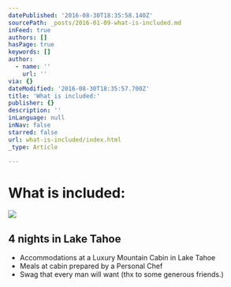 ```yaml
---
datePublished: '2016-08-30T18:35:58.140Z'
sourcePath: _posts/2016-01-09-what-is-included.md
inFeed: true
authors: []
hasPage: true
keywords: []
author:
  - name: ''
    url: ''
via: {}
dateModified: '2016-08-30T18:35:57.700Z'
title: 'What is included:'
publisher: {}
description: ''
inLanguage: null
inNav: false
starred: false
url: what-is-included/index.html
_type: Article

---
```

# What is included:
![](https://s3-us-west-2.amazonaws.com/the-grid-img/p/fb7cc89c7058be7e58cc66f1c884f6676b2c3f0a.jpg)

## 4 nights in Lake Tahoe

* Accommodations at a Luxury Mountain Cabin in Lake Tahoe
* Meals at cabin prepared by a Personal Chef
* Swag that every man will want (thx to some generous friends.)